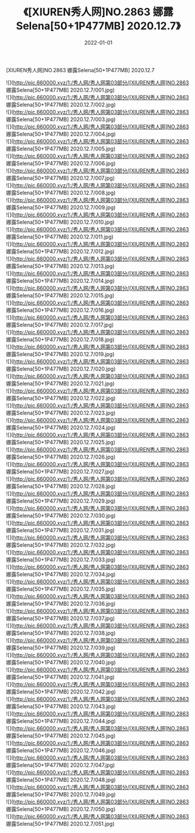 ﻿---
layout: post
title:  《[XIUREN秀人网]NO.2863 娜露Selena[50+1P477MB] 2020.12.7》
date:   2022-01-01
img: http://pic.660000.xyz/1:/秀人网/秀人网第03部分/[XIUREN秀人网]NO.2863 娜露Selena[50+1P477MB] 2020.12.7/000.jpg
categories: [美女, 清纯, 唯美]
---

[XIUREN秀人网]NO.2863 娜露Selena[50+1P477MB] 2020.12.7

 ![](http://pic.660000.xyz/1:/秀人网/秀人网第03部分/[XIUREN秀人网]NO.2863 娜露Selena[50+1P477MB] 2020.12.7/001.jpg) <br>![](http://pic.660000.xyz/1:/秀人网/秀人网第03部分/[XIUREN秀人网]NO.2863 娜露Selena[50+1P477MB] 2020.12.7/002.jpg) <br>![](http://pic.660000.xyz/1:/秀人网/秀人网第03部分/[XIUREN秀人网]NO.2863 娜露Selena[50+1P477MB] 2020.12.7/003.jpg) <br>![](http://pic.660000.xyz/1:/秀人网/秀人网第03部分/[XIUREN秀人网]NO.2863 娜露Selena[50+1P477MB] 2020.12.7/004.jpg) <br>![](http://pic.660000.xyz/1:/秀人网/秀人网第03部分/[XIUREN秀人网]NO.2863 娜露Selena[50+1P477MB] 2020.12.7/005.jpg) <br>![](http://pic.660000.xyz/1:/秀人网/秀人网第03部分/[XIUREN秀人网]NO.2863 娜露Selena[50+1P477MB] 2020.12.7/006.jpg) <br>![](http://pic.660000.xyz/1:/秀人网/秀人网第03部分/[XIUREN秀人网]NO.2863 娜露Selena[50+1P477MB] 2020.12.7/007.jpg) <br>![](http://pic.660000.xyz/1:/秀人网/秀人网第03部分/[XIUREN秀人网]NO.2863 娜露Selena[50+1P477MB] 2020.12.7/008.jpg) <br>![](http://pic.660000.xyz/1:/秀人网/秀人网第03部分/[XIUREN秀人网]NO.2863 娜露Selena[50+1P477MB] 2020.12.7/009.jpg) <br>![](http://pic.660000.xyz/1:/秀人网/秀人网第03部分/[XIUREN秀人网]NO.2863 娜露Selena[50+1P477MB] 2020.12.7/010.jpg) <br>![](http://pic.660000.xyz/1:/秀人网/秀人网第03部分/[XIUREN秀人网]NO.2863 娜露Selena[50+1P477MB] 2020.12.7/011.jpg) <br>![](http://pic.660000.xyz/1:/秀人网/秀人网第03部分/[XIUREN秀人网]NO.2863 娜露Selena[50+1P477MB] 2020.12.7/012.jpg) <br>![](http://pic.660000.xyz/1:/秀人网/秀人网第03部分/[XIUREN秀人网]NO.2863 娜露Selena[50+1P477MB] 2020.12.7/013.jpg) <br>![](http://pic.660000.xyz/1:/秀人网/秀人网第03部分/[XIUREN秀人网]NO.2863 娜露Selena[50+1P477MB] 2020.12.7/014.jpg) <br>![](http://pic.660000.xyz/1:/秀人网/秀人网第03部分/[XIUREN秀人网]NO.2863 娜露Selena[50+1P477MB] 2020.12.7/015.jpg) <br>![](http://pic.660000.xyz/1:/秀人网/秀人网第03部分/[XIUREN秀人网]NO.2863 娜露Selena[50+1P477MB] 2020.12.7/016.jpg) <br>![](http://pic.660000.xyz/1:/秀人网/秀人网第03部分/[XIUREN秀人网]NO.2863 娜露Selena[50+1P477MB] 2020.12.7/017.jpg) <br>![](http://pic.660000.xyz/1:/秀人网/秀人网第03部分/[XIUREN秀人网]NO.2863 娜露Selena[50+1P477MB] 2020.12.7/018.jpg) <br>![](http://pic.660000.xyz/1:/秀人网/秀人网第03部分/[XIUREN秀人网]NO.2863 娜露Selena[50+1P477MB] 2020.12.7/019.jpg) <br>![](http://pic.660000.xyz/1:/秀人网/秀人网第03部分/[XIUREN秀人网]NO.2863 娜露Selena[50+1P477MB] 2020.12.7/020.jpg) <br>![](http://pic.660000.xyz/1:/秀人网/秀人网第03部分/[XIUREN秀人网]NO.2863 娜露Selena[50+1P477MB] 2020.12.7/021.jpg) <br>![](http://pic.660000.xyz/1:/秀人网/秀人网第03部分/[XIUREN秀人网]NO.2863 娜露Selena[50+1P477MB] 2020.12.7/022.jpg) <br>![](http://pic.660000.xyz/1:/秀人网/秀人网第03部分/[XIUREN秀人网]NO.2863 娜露Selena[50+1P477MB] 2020.12.7/023.jpg) <br>![](http://pic.660000.xyz/1:/秀人网/秀人网第03部分/[XIUREN秀人网]NO.2863 娜露Selena[50+1P477MB] 2020.12.7/024.jpg) <br>![](http://pic.660000.xyz/1:/秀人网/秀人网第03部分/[XIUREN秀人网]NO.2863 娜露Selena[50+1P477MB] 2020.12.7/025.jpg) <br>![](http://pic.660000.xyz/1:/秀人网/秀人网第03部分/[XIUREN秀人网]NO.2863 娜露Selena[50+1P477MB] 2020.12.7/026.jpg) <br>![](http://pic.660000.xyz/1:/秀人网/秀人网第03部分/[XIUREN秀人网]NO.2863 娜露Selena[50+1P477MB] 2020.12.7/027.jpg) <br>![](http://pic.660000.xyz/1:/秀人网/秀人网第03部分/[XIUREN秀人网]NO.2863 娜露Selena[50+1P477MB] 2020.12.7/028.jpg) <br>![](http://pic.660000.xyz/1:/秀人网/秀人网第03部分/[XIUREN秀人网]NO.2863 娜露Selena[50+1P477MB] 2020.12.7/029.jpg) <br>![](http://pic.660000.xyz/1:/秀人网/秀人网第03部分/[XIUREN秀人网]NO.2863 娜露Selena[50+1P477MB] 2020.12.7/030.jpg) <br>![](http://pic.660000.xyz/1:/秀人网/秀人网第03部分/[XIUREN秀人网]NO.2863 娜露Selena[50+1P477MB] 2020.12.7/031.jpg) <br>![](http://pic.660000.xyz/1:/秀人网/秀人网第03部分/[XIUREN秀人网]NO.2863 娜露Selena[50+1P477MB] 2020.12.7/032.jpg) <br>![](http://pic.660000.xyz/1:/秀人网/秀人网第03部分/[XIUREN秀人网]NO.2863 娜露Selena[50+1P477MB] 2020.12.7/033.jpg) <br>![](http://pic.660000.xyz/1:/秀人网/秀人网第03部分/[XIUREN秀人网]NO.2863 娜露Selena[50+1P477MB] 2020.12.7/034.jpg) <br>![](http://pic.660000.xyz/1:/秀人网/秀人网第03部分/[XIUREN秀人网]NO.2863 娜露Selena[50+1P477MB] 2020.12.7/035.jpg) <br>![](http://pic.660000.xyz/1:/秀人网/秀人网第03部分/[XIUREN秀人网]NO.2863 娜露Selena[50+1P477MB] 2020.12.7/036.jpg) <br>![](http://pic.660000.xyz/1:/秀人网/秀人网第03部分/[XIUREN秀人网]NO.2863 娜露Selena[50+1P477MB] 2020.12.7/037.jpg) <br>![](http://pic.660000.xyz/1:/秀人网/秀人网第03部分/[XIUREN秀人网]NO.2863 娜露Selena[50+1P477MB] 2020.12.7/038.jpg) <br>![](http://pic.660000.xyz/1:/秀人网/秀人网第03部分/[XIUREN秀人网]NO.2863 娜露Selena[50+1P477MB] 2020.12.7/039.jpg) <br>![](http://pic.660000.xyz/1:/秀人网/秀人网第03部分/[XIUREN秀人网]NO.2863 娜露Selena[50+1P477MB] 2020.12.7/040.jpg) <br>![](http://pic.660000.xyz/1:/秀人网/秀人网第03部分/[XIUREN秀人网]NO.2863 娜露Selena[50+1P477MB] 2020.12.7/041.jpg) <br>![](http://pic.660000.xyz/1:/秀人网/秀人网第03部分/[XIUREN秀人网]NO.2863 娜露Selena[50+1P477MB] 2020.12.7/042.jpg) <br>![](http://pic.660000.xyz/1:/秀人网/秀人网第03部分/[XIUREN秀人网]NO.2863 娜露Selena[50+1P477MB] 2020.12.7/043.jpg) <br>![](http://pic.660000.xyz/1:/秀人网/秀人网第03部分/[XIUREN秀人网]NO.2863 娜露Selena[50+1P477MB] 2020.12.7/044.jpg) <br>![](http://pic.660000.xyz/1:/秀人网/秀人网第03部分/[XIUREN秀人网]NO.2863 娜露Selena[50+1P477MB] 2020.12.7/045.jpg) <br>![](http://pic.660000.xyz/1:/秀人网/秀人网第03部分/[XIUREN秀人网]NO.2863 娜露Selena[50+1P477MB] 2020.12.7/046.jpg) <br>![](http://pic.660000.xyz/1:/秀人网/秀人网第03部分/[XIUREN秀人网]NO.2863 娜露Selena[50+1P477MB] 2020.12.7/047.jpg) <br>![](http://pic.660000.xyz/1:/秀人网/秀人网第03部分/[XIUREN秀人网]NO.2863 娜露Selena[50+1P477MB] 2020.12.7/048.jpg) <br>![](http://pic.660000.xyz/1:/秀人网/秀人网第03部分/[XIUREN秀人网]NO.2863 娜露Selena[50+1P477MB] 2020.12.7/049.jpg) <br>![](http://pic.660000.xyz/1:/秀人网/秀人网第03部分/[XIUREN秀人网]NO.2863 娜露Selena[50+1P477MB] 2020.12.7/050.jpg) <br>![](http://pic.660000.xyz/1:/秀人网/秀人网第03部分/[XIUREN秀人网]NO.2863 娜露Selena[50+1P477MB] 2020.12.7/051.jpg) <br>